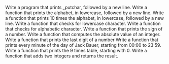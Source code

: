 Write a program that prints _putchar, followed by a new line.
Write a function that prints the alphabet, in lowercase, followed by a new line.
Write a function that prints 10 times the alphabet, in lowercase, followed by a new line.
Write a function that checks for lowercase character.
Write a function that checks for alphabetic character.
Write a function that prints the sign of a number.
Write a function that computes the absolute value of an integer.
Write a function that prints the last digit of a number
Write a function that prints every minute of the day of Jack Bauer, starting from 00:00 to 23:59.
Write a function that prints the 9 times table, starting with 0.
Write a function that adds two integers and returns the result.
